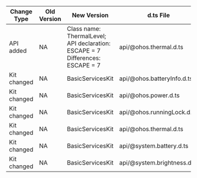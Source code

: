 | Change Type | Old Version | New Version | d.ts File |
| ---- | ------ | ------ | -------- |
|API added|NA|Class name: ThermalLevel;<br>API declaration: ESCAPE = 7<br>Differences: ESCAPE = 7|api/@ohos.thermal.d.ts|
|Kit changed|NA|BasicServicesKit|api/@ohos.batteryInfo.d.ts|
|Kit changed|NA|BasicServicesKit|api/@ohos.power.d.ts|
|Kit changed|NA|BasicServicesKit|api/@ohos.runningLock.d.ts|
|Kit changed|NA|BasicServicesKit|api/@ohos.thermal.d.ts|
|Kit changed|NA|BasicServicesKit|api/@system.battery.d.ts|
|Kit changed|NA|BasicServicesKit|api/@system.brightness.d.ts|
